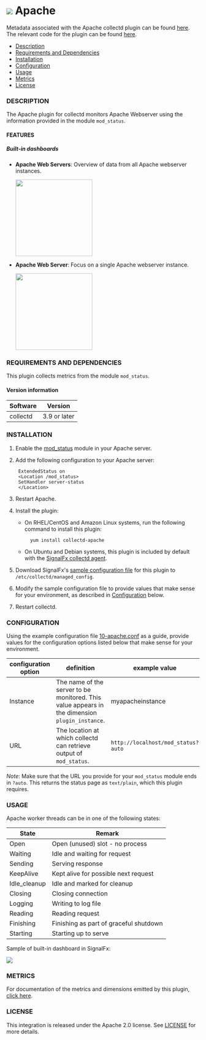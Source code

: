 # ![](https://github.com/signalfx/integrations/blob/master/collectd-apache/img/integrations_apache.png) Apache

Metadata associated with the Apache collectd plugin can be found [here](https://github.com/signalfx/integrations/tree/release/collectd-apache). The relevant code for the plugin can be found [here](https://github.com/signalfx/collectd/blob/master/src/apache.c).

- [Description](#description)
- [Requirements and Dependencies](#requirements-and-dependencies)
- [Installation](#installation)
- [Configuration](#configuration)
- [Usage](#usage)
- [Metrics](#metrics)
- [License](#license)

### DESCRIPTION

The Apache plugin for collectd monitors Apache Webserver using the information provided in the module `mod_status`.

#### FEATURES

##### Built-in dashboards

- **Apache Web Servers**: Overview of data from all Apache webserver instances.

  [<img src='./img/dashboard_apache_webservers.png' width=200px>](./img/dashboard_apache_webservers.png)

- **Apache Web Server**: Focus on a single Apache webserver instance.

  [<img src='./img/dashboard_apache_webserver.png' width=200px>](./img/dashboard_apache_webserver.png)

### REQUIREMENTS AND DEPENDENCIES

This plugin collects metrics from the module `mod_status`.

#### Version information

| Software  | Version        |
|-----------|----------------|
| collectd  |  3.9 or later  |


### INSTALLATION

1. Enable the <a target="_blank" href="http://httpd.apache.org/docs/2.4/mod/mod_status.html">mod_status</a> module in your Apache server.

2. Add the following configuration to your Apache server:

        ExtendedStatus on
        <Location /mod_status>
        SetHandler server-status
        </Location>

3. Restart Apache.

4. Install the plugin:

    * On RHEL/CentOS and Amazon Linux systems, run the following command to install this plugin:

            yum install collectd-apache

    * On Ubuntu and Debian systems, this plugin is included by default with the [SignalFx collectd agent](https://github.com/signalfx/integrations/tree/master/collectd)[](sfx_link:sfxcollectd).

5. Download SignalFx's <a target="_blank" href="https://github.com/signalfx/integrations/blob/master/collectd-apache/10-apache.conf">sample configuration file</a> for this plugin to `/etc/collectd/managed_config`.

6. Modify the sample configuration file to provide values that make sense for your environment, as described in [Configuration](#configuration) below.

7. Restart collectd.

### CONFIGURATION

Using the example configuration file <a target="_blank" href="https://github.com/signalfx/integrations/tree/master/collectd-apache/10-apache.conf">10-apache.conf</a> as a guide, provide values for the configuration options listed below that make sense for your environment.

| configuration option | definition | example value |
| ---------------------|------------|---------------|
| Instance | The name of the server to be monitored. This value appears in the dimension `plugin_instance`. | myapacheinstance |
| URL | The location at which collectd can retrieve output of `mod_status`. | `http://localhost/mod_status?auto` |

_Note_: Make sure that the URL you provide for your `mod_status` module ends in `?auto`. This returns the status page as `text/plain`, which this plugin requires.

### USAGE

Apache worker threads can be in one of the following states:

| State        | Remark                                  |
|--------------|-----------------------------------------|
| Open         | Open (unused) slot - no process         |
| Waiting      | Idle and waiting for request            |
| Sending      | Serving response                        |
| KeepAlive    | Kept alive for possible next request    |
| Idle\_cleanup | Idle and marked for cleanup             |
| Closing      | Closing connection                      |
| Logging      | Writing to log file                     |
| Reading      | Reading request                         |
| Finishing    | Finishing as part of graceful shutdown  |
| Starting     | Starting up to serve                    |

Sample of built-in dashboard in SignalFx:

![](././img/dashboard_apache.png)

### METRICS

For documentation of the metrics and dimensions emitted by this plugin, [click here](./docs).

### LICENSE

This integration is released under the Apache 2.0 license. See [LICENSE](./LICENSE) for more details.
